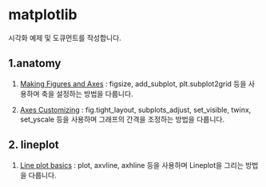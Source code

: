# matplotlib

시각화 예제 및 도큐먼트를 작성합니다.


## 1.anatomy

1. [Making Figures and Axes][mfaalink] : figsize, add_subplot, plt.subplot2grid 등을 사용하며 축을 설정하는 방법을 다룹니다.

[mfaalink]:https://github.com/ceo21ckim/Visualization/blob/main/matplotlib/1.%20anatomy/1.%20Making%20Figures%20and%20Axes.py "setting axis"

2. [Axes Customizing][aclink] : fig.tight_layout, subplots_adjust, set_visible, twinx, set_yscale 등을 사용하며 그래프의 간격을 조정하는 방법을 다룹니다.

[aclink]:https://github.com/ceo21ckim/Visualization/blob/main/matplotlib/1.%20anatomy/2.%20Axes%20Customizing.py "Axes Customizing"


## 2. lineplot

1. [Line plot basics][lpblink] : plot, axvline, axhline 등을 사용하며 Lineplot을 그리는 방법을 다룹니다. 

[lpblink]:https://github.com/ceo21ckim/Visualization/blob/main/matplotlib/2.%20lineplot/Line%20plot%20basics.py "Line plot"
